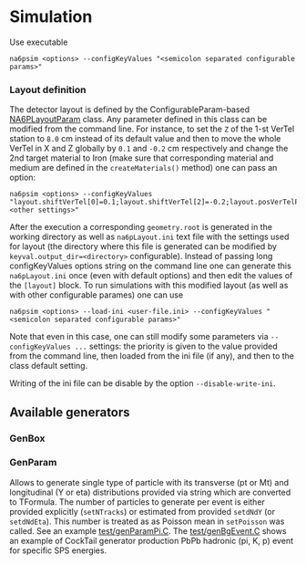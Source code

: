 <!-- doxy
\page refSIM sim
/doxy -->

# Simulation

Use executable
```
na6psim <options> --configKeyValues "<semicolon separated configurable params>"
```

### Layout definition
The detector layout is defined by the ConfigurableParam-based [NA6PLayoutParam](../base/include/NA6PLayoutParam.h) class. Any parameter defined in this class can be modified from the command line. For instance,
to set the `Z` of the 1-st VerTel station to `8.0` cm instead of its default value and then to move the whole VerTel in X and Z globally by `0.1` and `-0.2` cm respectively and change the 2nd target material to Iron (make sure that
corresponding material and medium are defined in the `createMaterials()` method) one can pass an option:
```
na6psim <options> --configKeyValues "layout.shiftVerTel[0]=0.1;layout.shiftVerTel[2]=-0.2;layout.posVerTelPlaneZ[0]=8.0;layout.medTarget[1]=Iron;<other settings>"
```
After the execution a corresponding `geometry.root` is generated in the working directory as well as `na6pLayout.ini` text file with the settings used for layout (the directory where this file is generated can be modified by `keyval.output_dir=<directory>` configurable).
Instead of passing long configKeyValues options string on the command line one can generate this `na6pLayout.ini` once (even with default options) and then edit the values of the `[layout]` block.
To run simulations with this modified layout (as well as with other configurable parames) one can use
```
na6psim <options> --load-ini <user-file.ini> --configKeyValues "<semicolon separated configurable params>"
```
Note that even in this case, one can still modify some parameters via `--configKeyValues ...` settings: the priority is given to the value provided from the command line, then loaded from the ini file (if any), and then to the class default setting.

Writing of the ini file can be disable by the option `--disable-write-ini`.


## Available generators

### GenBox

### GenParam

Allows to generate single type of particle with its transverse (pt or Mt) and longitudinal (Y or eta) distributions provided via string which are converted to TFormula.
The number of particles to generate per event is either provided explicitly (`setNTracks`) or estimated from provided `setdNdY` (or `setdNdEta`). This number is treated as
as Poisson mean in `setPoisson` was called.
See an example [test/genParamPi.C](../test/genParamPi.C).
The [test/genBgEvent.C](../test/genBgEvent.C) shows an example of CockTail generator production PbPb hadronic (pi, K, p) event for specific SPS energies.
